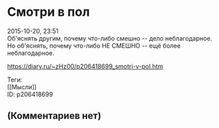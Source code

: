 Смотри в пол
============

  
2015-10-20, 23:51  
 Об'яснять другим, почему что-либо смешно -- дело неблагодарное.   
 Но об'яснять, почему что-либо НЕ СМЕШНО -- ещё более неблагодарное.   
  
<https://diary.ru/~zHz00/p206418699_smotri-v-pol.htm>  
  
Теги:  
[[Мысли]]  
ID: p206418699  


(Комментариев нет)
------------------